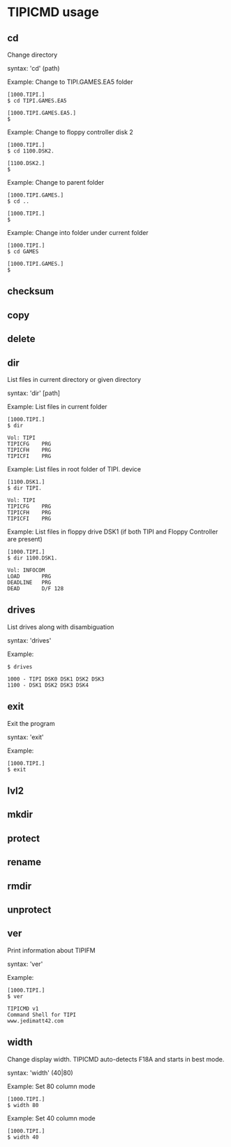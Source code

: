 # TIPICMD usage

## cd

Change directory

syntax: 'cd' (path)

Example: Change to TIPI.GAMES.EA5 folder

```
[1000.TIPI.]
$ cd TIPI.GAMES.EA5

[1000.TIPI.GAMES.EA5.]
$
```

Example: Change to floppy controller disk 2

```
[1000.TIPI.]
$ cd 1100.DSK2.

[1100.DSK2.]
$
```

Example: Change to parent folder

```
[1000.TIPI.GAMES.]
$ cd ..

[1000.TIPI.]
$
```

Example: Change into folder under current folder

```
[1000.TIPI.]
$ cd GAMES

[1000.TIPI.GAMES.]
$
```

## checksum

## copy

## delete

## dir

List files in current directory or given directory

syntax: 'dir' [path]

Example: List files in current folder

```
[1000.TIPI.]
$ dir

Vol: TIPI
TIPICFG    PRG
TIPICFH    PRG
TIPICFI    PRG
```

Example: List files in root folder of TIPI. device

```
[1100.DSK1.]
$ dir TIPI.

Vol: TIPI
TIPICFG    PRG
TIPICFH    PRG
TIPICFI    PRG
```

Example: List files in floppy drive DSK1 (if both TIPI and Floppy Controller are present)

```
[1000.TIPI.]
$ dir 1100.DSK1.

Vol: INFOCOM
LOAD       PRG
DEADLINE   PRG
DEAD       D/F 128
```

## drives 

List drives along with disambiguation

syntax: 'drives' 

Example:

```
$ drives

1000 - TIPI DSK0 DSK1 DSK2 DSK3
1100 - DSK1 DSK2 DSK3 DSK4
```

## exit

Exit the program

syntax: 'exit'

Example:

```
[1000.TIPI.]
$ exit
```

## lvl2

## mkdir

## protect

## rename

## rmdir

## unprotect

## ver

Print information about TIPIFM

syntax: 'ver'

Example:

```
[1000.TIPI.]
$ ver

TIPICMD v1
Command Shell for TIPI
www.jedimatt42.com
```

## width

Change display width. TIPICMD auto-detects F18A and starts in best mode.

syntax: 'width' (40|80)

Example: Set 80 column mode

```
[1000.TIPI.]
$ width 80
```

Example: Set 40 column mode

```
[1000.TIPI.]
$ width 40
```

